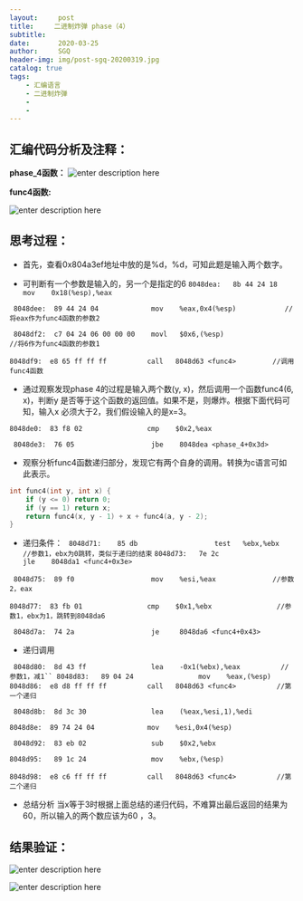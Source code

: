 ```yaml
---
layout:     post
title:     二进制炸弹 phase（4）
subtitle:   
date:       2020-03-25
author:     SGQ
header-img: img/post-sgq-20200319.jpg
catalog: true
tags:
    - 汇编语言
    - 二进制炸弹
    - 
    - 
---
```


## 汇编代码分析及注释：
**phase_4函数：**
![enter description here](https://imgkr.cn-bj.ufileos.com/cc9c5b12-1f5d-4983-ab40-a9be72aa2f08.png)

**func4函数:**

![enter description here](https://imgkr.cn-bj.ufileos.com/78e2868c-b642-4854-acd8-a4dda31064ea.png)

## 思考过程：
* 首先，查看0x804a3ef地址中放的是%d，%d，可知此题是输入两个数字。

*  可判断有一个参数是输入的，另一个是指定的6
`8048dea:	8b 44 24 18          	mov    0x18(%esp),%eax`

` 8048dee:	89 44 24 04          	mov    %eax,0x4(%esp)            //将eax作为func4函数的参数2`

` 8048df2:	c7 04 24 06 00 00 00 	movl   $0x6,(%esp)                //将6作为func4函数的参数1`

 `8048df9:	e8 65 ff ff ff       	call   8048d63 <func4>         //调用func4函数`

* 通过观察发现phase 4的过程是输入两个数(y, x)，然后调用一个函数func4(6, x)，判断y 是否等于这个函数的返回值。如果不是，则爆炸。根据下面代码可知，输入x 必须大于2，我们假设输入的是x=3。

` 8048de0:	83 f8 02             	cmp    $0x2,%eax  `   

` 8048de3:	76 05                	jbe    8048dea <phase_4+0x3d>`

* 观察分析func4函数递归部分，发现它有两个自身的调用。转换为c语言可如此表示。
``` c
int func4(int y, int x) {
    if (y <= 0) return 0;
    if (y == 1) return x;
    return func4(x, y - 1) + x + func4(a, y - 2);
}

```
* 递归条件：
`
8048d71:	85 db                	test   %ebx,%ebx               //参数1，ebx为0跳转，类似于递归的结束`
`
 8048d73:	7e 2c                	jle    8048da1 <func4+0x3e>   `    
 
` 8048d75:	89 f0                	mov    %esi,%eax              //参数2，eax`

` 8048d77:	83 fb 01             	cmp    $0x1,%ebx                //参数1，ebx为1，跳转到8048da6 `

` 8048d7a:	74 2a                	je     8048da6 <func4+0x43>`

* 递归调用

` 8048d80:	8d 43 ff             	lea    -0x1(%ebx),%eax          //参数1，减1``
 8048d83:	89 04 24             	mov    %eax,(%esp)`
` 8048d86:	e8 d8 ff ff ff       	call   8048d63 <func4>          //第一个递归`

` 8048d8b:	8d 3c 30             	lea    (%eax,%esi,1),%edi`

 `8048d8e:	89 74 24 04          	mov    %esi,0x4(%esp)`
 
` 8048d92:	83 eb 02             	sub    $0x2,%ebx`

`8048d95:	89 1c 24             	mov    %ebx,(%esp)`

 `8048d98:	e8 c6 ff ff ff       	call   8048d63 <func4>          //第二个递归`
 
* 总结分析
当x等于3时根据上面总结的递归代码，不难算出最后返回的结果为60，所以输入的两个数应该为60 ，3。

## 结果验证：

![enter description here](https://imgkr.cn-bj.ufileos.com/2dc34541-3ded-432b-98a7-ae6c06cab3dd.png)

![enter description here](https://imgkr.cn-bj.ufileos.com/9aa675d3-551e-4800-8c85-028e49e124e2.png)